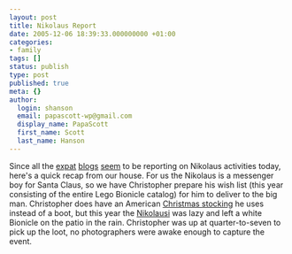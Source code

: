 ```yaml
---
layout: post
title: Nikolaus Report
date: 2005-12-06 18:39:33.000000000 +01:00
categories:
- family
tags: []
status: publish
type: post
published: true
meta: {}
author:
  login: shanson
  email: papascott-wp@gmail.com
  display_name: PapaScott
  first_name: Scott
  last_name: Hanson
---
```

<p>Since all the <a href="http://justcallmemausi.blogspot.com/2005/12/nikolaus-was-here.html">expat</a> <a href="http://greenhaddock2.blogspot.com/2005/12/der-nikolaus-ist-da.html">blogs</a> <a href="http://www.inactualfact.com/?p=190">seem</a> to be reporting on Nikolaus activities today, here's a quick recap from our house. For us the Nikolaus is a messenger boy for Santa Claus, so we have Christopher prepare his wish list (this year consisting of the entire Lego Bionicle catalog) for him to deliver to the big man. Christopher does have an American <a href="https://www.papascott.de/archives/2003/12/06/christmas-stocking/" title="PapaScott &raquo; Blog Archive &raquo; Christmas Stocking"> Christmas </a><a href="https://www.papascott.de/archives/2004/12/05/american-nikolaus/" title="PapaScott &raquo; Blog Archive &raquo; American Nikolaus">stocking</a> he uses instead of a boot, but this year the <a href="http://www.biermoesl-blosn.de/polt/nikolausi.htm">Nikolausi</a> was lazy and left a white Bionicle on the patio in the rain. Christopher was up at quarter-to-seven to pick up the loot, no photographers were awake enough to capture the event.</p>
